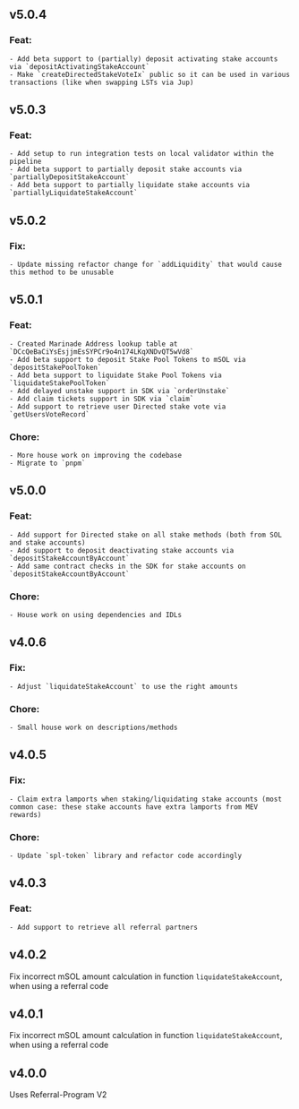 ## v5.0.4

### Feat:

    - Add beta support to (partially) deposit activating stake accounts via `depositActivatingStakeAccount`
    - Make `createDirectedStakeVoteIx` public so it can be used in various transactions (like when swapping LSTs via Jup)

## v5.0.3

### Feat:

    - Add setup to run integration tests on local validator within the pipeline
    - Add beta support to partially deposit stake accounts via `partiallyDepositStakeAccount`
    - Add beta support to partially liquidate stake accounts via `partiallyLiquidateStakeAccount`

## v5.0.2

### Fix: 

    - Update missing refactor change for `addLiquidity` that would cause this method to be unusable

## v5.0.1

### Feat:

    - Created Marinade Address lookup table at `DCcQeBaCiYsEsjjmEsSYPCr9o4n174LKqXNDvQT5wVd8`
    - Add beta support to deposit Stake Pool Tokens to mSOL via `depositStakePoolToken`
    - Add beta support to liquidate Stake Pool Tokens via `liquidateStakePoolToken`
    - Add delayed unstake support in SDK via `orderUnstake`
    - Add claim tickets support in SDK via `claim`
    - Add support to retrieve user Directed stake vote via `getUsersVoteRecord`

### Chore:

    - More house work on improving the codebase
    - Migrate to `pnpm`

## v5.0.0

### Feat:

    - Add support for Directed stake on all stake methods (both from SOL and stake accounts)
    - Add support to deposit deactivating stake accounts via `depositStakeAccountByAccount`
    - Add same contract checks in the SDK for stake accounts on `depositStakeAccountByAccount`

### Chore:

    - House work on using dependencies and IDLs

## v4.0.6

### Fix:

    - Adjust `liquidateStakeAccount` to use the right amounts

### Chore:

    - Small house work on descriptions/methods

## v4.0.5

### Fix:

    - Claim extra lamports when staking/liquidating stake accounts (most common case: these stake accounts have extra lamports from MEV rewards)

### Chore:

    - Update `spl-token` library and refactor code accordingly

## v4.0.3

### Feat:

    - Add support to retrieve all referral partners

## v4.0.2

Fix incorrect mSOL amount calculation in function `liquidateStakeAccount`, when using a referral code

## v4.0.1

Fix incorrect mSOL amount calculation in function `liquidateStakeAccount`, when using a referral code

## v4.0.0

Uses Referral-Program V2
